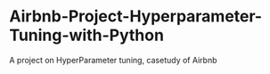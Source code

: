 # Airbnb-Project-Hyperparameter-Tuning-with-Python
A project on HyperParameter tuning, casetudy of Airbnb
